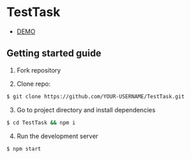 # TestTask

- [ DEMO ](https://mistesq.github.io/TestTask/)

## Getting started guide

1.  Fork repository

2.  Clone repo:

```bash
$ git clone https://github.com/YOUR-USERNAME/TestTask.git
```

3.  Go to project directory and install dependencies

```bash
$ cd TestTask && npm i
```

4.  Run the development server

```bash
$ npm start
```
